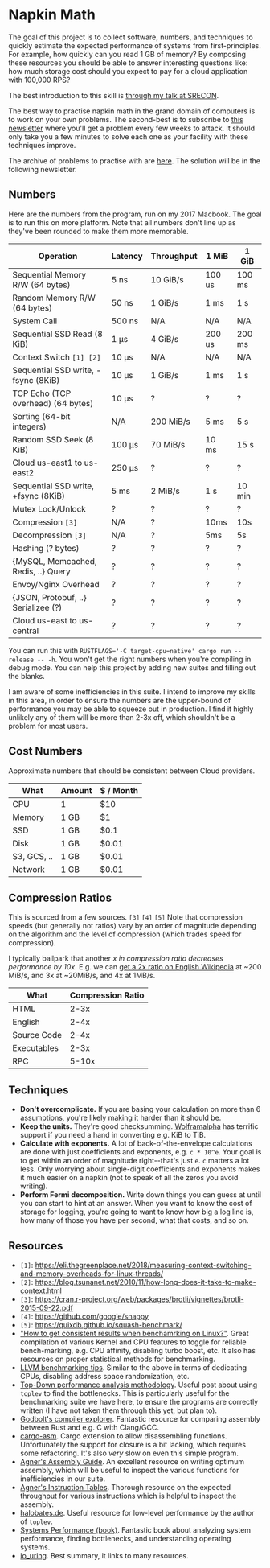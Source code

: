 # Napkin Math

The goal of this project is to collect software, numbers, and techniques to
quickly estimate the expected performance of systems from first-principles. For
example, how quickly can you read 1 GB of memory? By composing these resources
you should be able to answer interesting questions like: how much storage cost
should you expect to pay for a cloud application with 100,000 RPS?

The best introduction to this skill is [through my talk at
SRECON](https://www.youtube.com/watch?v=IxkSlnrRFqc).

The best way to practise napkin math in the grand domain of computers is to work
on your own problems. The second-best is to subscribe to [this
newsletter](http://sirupsen.com/napkin) where you'll get a problem every few
weeks to attack. It should only take you a few minutes to solve each one as your
facility with these techniques improve.

The archive of problems to practise with are
[here](https://buttondown.email/computer-napkins/archive). The solution will be in
the following newsletter.

## Numbers

Here are the numbers from the program, run on my 2017 Macbook. The goal is to
run this on more platform. Note that all numbers don't line up as they've been
rounded to make them more memorable.


| Operation                           | Latency | Throughput | 1 MiB  | 1 GiB  |
| ----------------------------------- | ------- | ---------- | ------ | ------ |
| Sequential Memory R/W (64 bytes)    | 5 ns    | 10 GiB/s   | 100 us | 100 ms |
| Random Memory R/W (64 bytes)        | 50 ns   | 1 GiB/s    | 1 ms   | 1 s    |
| System Call                         | 500 ns  | N/A        | N/A    | N/A    |
| Sequential SSD Read (8 KiB)         | 1 μs    | 4 GiB/s    | 200 us | 200 ms |
| Context Switch `[1] [2]`            | 10 μs   | N/A        | N/A    | N/A    |
| Sequential SSD write, -fsync (8KiB) | 10 μs   | 1 GiB/s    | 1 ms   | 1 s    |
| TCP Echo (TCP overhead) (64 bytes)  | 10 μs   | ?          | ?      | ?      |
| Sorting (64-bit integers)           | N/A     | 200 MiB/s  | 5 ms   | 5 s    |
| Random SSD Seek (8 KiB)             | 100 μs  | 70 MiB/s   | 10 ms  | 15 s   |
| Cloud us-east1 to us-east2          | 250 μs  | ?          | ?      | ?      |
| Sequential SSD write, +fsync (8KiB) | 5 ms    | 2 MiB/s    | 1 s    | 10 min |
| Mutex Lock/Unlock                   | ?       | ?          | ?      | ?      |
| Compression `[3]`                   | N/A     | ?          | 10ms   | 10s    |
| Decompression `[3]`                 | N/A     | ?          | 5ms    | 5s     |
| Hashing (? bytes)                   | ?       | ?          | ?      | ?      |
| {MySQL, Memcached, Redis, ..} Query | ?       | ?          | ?      | ?      |
| Envoy/Nginx Overhead                | ?       | ?          | ?      | ?      |
| {JSON, Protobuf, ..} Serializee (?) | ?       | ?          | ?      | ?      |
| Cloud us-east to us-central         | ?       | ?          | ?      | ?      |

You can run this with `RUSTFLAGS='-C target-cpu=native' cargo run --release --
-h`. You won't get the right numbers when you're compiling in debug mode. You
can help this project by adding new suites and filling out the blanks.

I am aware of some inefficiencies in this suite. I intend to improve my skills
in this area, in order to ensure the numbers are the upper-bound of performance
you may be able to squeeze out in production. I find it highly unlikely any of
them will be more than 2-3x off, which shouldn't be a problem for most users.

## Cost Numbers

Approximate numbers that should be consistent between Cloud providers.
  
| What        | Amount | $ / Month |
| ----------- | ------ | --------- |
| CPU         | 1      | $10       |
| Memory      | 1 GB   | $1        |
| SSD         | 1 GB   | $0.1      |
| Disk        | 1 GB   | $0.01     |
| S3, GCS, .. | 1 GB   | $0.01     |
| Network     | 1 GB   | $0.01     |

## Compression Ratios

This is sourced from a few sources. `[3]` `[4]` `[5]` Note that compression speeds (but
generally not ratios) vary by an order of magnitude depending on the algorithm
and the level of compression (which trades speed for compression).

I typically ballpark that another _x in compression ratio decreases performance
by 10x_. E.g. we can [get a 2x ratio on English
Wikipedia](https://quixdb.github.io/squash-benchmark/#results-table) at ~200
MiB/s, and 3x at ~20MiB/s, and 4x at 1MB/s.

| What        | Compression Ratio |
| ----------- | ----------------- |
| HTML        | 2-3x              |
| English     | 2-4x              |
| Source Code | 2-4x              |
| Executables | 2-3x              |
| RPC         | 5-10x             |

## Techniques

* **Don't overcomplicate.** If you are basing your calculation on more than 6
    assumptions, you're likely making it harder than it should be.
* **Keep the units.** They're good checksumming.
    [Wolframalpha](https://wolframalpha.com) has terrific support if you need a
    hand in converting e.g. KiB to TiB.
* **Calculate with exponents.** A lot of back-of-the-envelope calculations are
    done with just coefficients and exponents, e.g. `c * 10^e`. Your goal is to
    get within an order of magnitude right--that's just `e`. `c` matters a lot
    less. Only worrying about single-digit coefficients and exponents makes it
    much easier on a napkin (not to speak of all the zeros you avoid writing).
* **Perform Fermi decomposition.** Write down things you can guess at until you
    can start to hint at an answer. When you want to know the cost of storage
    for logging, you're going to want to know how big a log line is, how many of
    those you have per second, what that costs, and so on.

## Resources

* `[1]`: https://eli.thegreenplace.net/2018/measuring-context-switching-and-memory-overheads-for-linux-threads/
* `[2]`: https://blog.tsunanet.net/2010/11/how-long-does-it-take-to-make-context.html
* `[3]`: https://cran.r-project.org/web/packages/brotli/vignettes/brotli-2015-09-22.pdf
* `[4]`: https://github.com/google/snappy
* `[5]`: https://quixdb.github.io/squash-benchmark/
* ["How to get consistent results when benchamrking on
  Linux?"](https://easyperf.net/blog/2019/08/02/Perf-measurement-environment-on-Linux#2-disable-hyper-threading).
  Great compilation of various Kernel and CPU features to toggle for reliable
  bench-marking, e.g. CPU affinity, disabling turbo boost, etc. It also has
  resources on proper statistical methods for benchmarking.
* [LLVM benchmarking tips](https://www.llvm.org/docs/Benchmarking.html). Similar
  to the above in terms of dedicating CPUs, disabling address space
  randomization, etc.
* [Top-Down performance analysis
  methodology](https://easyperf.net/blog/2019/02/09/Top-Down-performance-analysis-methodology).
  Useful post about using `toplev` to find the bottlenecks. This is particularly
  useful for the benchmarking suite we have here, to ensure the programs are
  correctly written (I have not taken them through this yet, but plan to).
* [Godbolt's compiler explorer](https://gcc.godbolt.org/#). Fantastic resource
  for comparing assembly between Rust and e.g. C with Clang/GCC.
* [cargo-asm](https://github.com/gnzlbg/cargo-asm). Cargo extension to allow
  disassembling functions. Unfortunately the support for closure is a bit
  lacking, which requires some refactoring. It's also _very_ slow on even this
  simple program.
* [Agner's Assembly
  Guide](https://www.agner.org/optimize/optimizing_assembly.pdf). An excellent
  resource on writing optimum assembly, which will be useful to inspect the
  various functions for inefficiencies in our suite.
* [Agner's Instruction
  Tables](https://www.agner.org/optimize/instruction_tables.pdf). Thorough
  resource on the expected throughput for various instructions which is helpful
  to inspect the assembly.
* [halobates.de](http://halobates.de/). Useful resource for low-level
  performance by the author of `toplev`.
* [Systems Performance (book)](https://www.amazon.com/Systems-Performance-Enterprise-Brendan-Gregg/dp/0133390098/ref=sr_1_1?keywords=systems+performance&qid=1580733419&sr=8-1). Fantastic book about analyzing system performance, finding bottlenecks, and understanding operating systems.
* [io_uring](https://lwn.net/Articles/776703/). Best summary, it links to many
  resources.
